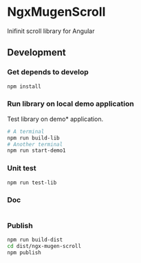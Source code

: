 # NgxMugenScroll

Inifinit scroll library for Angular

## Development

### Get depends to develop

```bash
npm install
```

### Run library on local demo application

Test library on demo* application.

```bash
# A terminal
npm run build-lib
# Another terminal
npm run start-demo1
```

### Unit test

```bash
npm run test-lib
```

### Doc

```bash

```

### Publish

```bash
npm run build-dist
cd dist/ngx-mugen-scroll
npm publish
```
